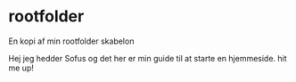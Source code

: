 # rootfolder
En kopi af min rootfolder skabelon

Hej jeg hedder Sofus og det her er min guide til at starte en hjemmeside. hit me up! 
